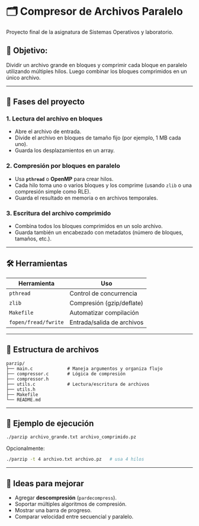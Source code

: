 # 🗂️ Compresor de Archivos Paralelo

Proyecto final de la asignatura de Sistemas Operativos y laboratorio.

## 🎯 Objetivo:

Dividir un archivo grande en bloques y comprimir cada bloque en paralelo utilizando múltiples hilos. Luego combinar los bloques comprimidos en un único archivo.

---

## 📌 Fases del proyecto

### 1. **Lectura del archivo en bloques**

* Abre el archivo de entrada.
* Divide el archivo en bloques de tamaño fijo (por ejemplo, 1 MB cada uno).
* Guarda los desplazamientos en un array.

### 2. **Compresión por bloques en paralelo**

* Usa **`pthread`** o **OpenMP** para crear hilos.
* Cada hilo toma uno o varios bloques y los comprime (usando `zlib` o una compresión simple como RLE).
* Guarda el resultado en memoria o en archivos temporales.

### 3. **Escritura del archivo comprimido**

* Combina todos los bloques comprimidos en un solo archivo.
* Guarda también un encabezado con metadatos (número de bloques, tamaños, etc.).

---

## 🛠️ Herramientas

| Herramienta          | Uso                        |
| -------------------- | -------------------------- |
| `pthread`            | Control de concurrencia    |
| `zlib`               | Compresión (gzip/deflate)  |
| `Makefile`           | Automatizar compilación    |
| `fopen/fread/fwrite` | Entrada/salida de archivos |

---

## 🧩 Estructura de archivos

```
parzip/
├── main.c             # Maneja argumentos y organiza flujo
├── compressor.c       # Lógica de compresión
├── compressor.h
├── utils.c            # Lectura/escritura de archivos
├── utils.h
├── Makefile
└── README.md
```

---

## 🧪 Ejemplo de ejecución

```bash
./parzip archivo_grande.txt archivo_comprimido.pz
```

Opcionalmente:

```bash
./parzip -t 4 archivo.txt archivo.pz   # usa 4 hilos
```

---

## 🧠 Ideas para mejorar

* Agregar **descompresión** (`pardecompress`).
* Soportar múltiples algoritmos de compresión.
* Mostrar una barra de progreso.
* Comparar velocidad entre secuencial y paralelo.
